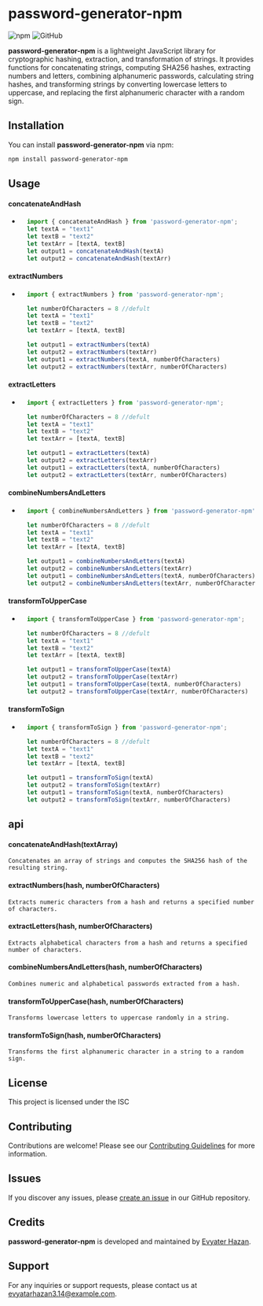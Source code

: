 # password-generator-npm

![npm](https://img.shields.io/npm/v/password-generator-npm)
![GitHub](https://img.shields.io/github/license/Evyatar-Hazan/password-generator-npm)

**password-generator-npm** is a lightweight JavaScript library for cryptographic hashing, extraction, and transformation of strings. It provides functions for concatenating strings, computing SHA256 hashes, extracting numbers and letters, combining alphanumeric passwords, calculating string hashes, and transforming strings by converting lowercase letters to uppercase, and replacing the first alphanumeric character with a random sign.

## Installation

You can install **password-generator-npm** via npm:

```bash
npm install password-generator-npm
```

## Usage

#### concatenateAndHash
- ```javascript
    import { concatenateAndHash } from 'password-generator-npm';
    let textA = "text1"
    let textB = "text2"
    let textArr = [textA, textB]
    let output1 = concatenateAndHash(textA)
    let output2 = concatenateAndHash(textArr)
    ```
#### extractNumbers
- ```javascript
    import { extractNumbers } from 'password-generator-npm';

    let numberOfCharacters = 8 //defult
    let textA = "text1"
    let textB = "text2"
    let textArr = [textA, textB]

    let output1 = extractNumbers(textA)
    let output2 = extractNumbers(textArr)
    let output1 = extractNumbers(textA, numberOfCharacters)
    let output2 = extractNumbers(textArr, numberOfCharacters)
    ```
#### extractLetters
- ```javascript
    import { extractLetters } from 'password-generator-npm';

    let numberOfCharacters = 8 //defult
    let textA = "text1"
    let textB = "text2"
    let textArr = [textA, textB]

    let output1 = extractLetters(textA)
    let output2 = extractLetters(textArr)
    let output1 = extractLetters(textA, numberOfCharacters)
    let output2 = extractLetters(textArr, numberOfCharacters)
    ```
#### combineNumbersAndLetters
- ```javascript
    import { combineNumbersAndLetters } from 'password-generator-npm';

    let numberOfCharacters = 8 //defult
    let textA = "text1"
    let textB = "text2"
    let textArr = [textA, textB]

    let output1 = combineNumbersAndLetters(textA)
    let output2 = combineNumbersAndLetters(textArr)
    let output1 = combineNumbersAndLetters(textA, numberOfCharacters)
    let output2 = combineNumbersAndLetters(textArr, numberOfCharacters)
    ```
#### transformToUpperCase
- ```javascript
    import { transformToUpperCase } from 'password-generator-npm';

    let numberOfCharacters = 8 //defult
    let textA = "text1"
    let textB = "text2"
    let textArr = [textA, textB]

    let output1 = transformToUpperCase(textA)
    let output2 = transformToUpperCase(textArr)
    let output1 = transformToUpperCase(textA, numberOfCharacters)
    let output2 = transformToUpperCase(textArr, numberOfCharacters)
    ```
#### transformToSign
- ```javascript
    import { transformToSign } from 'password-generator-npm';

    let numberOfCharacters = 8 //defult
    let textA = "text1"
    let textB = "text2"
    let textArr = [textA, textB]

    let output1 = transformToSign(textA)
    let output2 = transformToSign(textArr)
    let output1 = transformToSign(textA, numberOfCharacters)
    let output2 = transformToSign(textArr, numberOfCharacters)
    ```
## api

#### concatenateAndHash(textArray)
    Concatenates an array of strings and computes the SHA256 hash of the resulting string.

#### extractNumbers(hash, numberOfCharacters)
    Extracts numeric characters from a hash and returns a specified number of characters.

#### extractLetters(hash, numberOfCharacters)
    Extracts alphabetical characters from a hash and returns a specified number of characters.

#### combineNumbersAndLetters(hash, numberOfCharacters)
    Combines numeric and alphabetical passwords extracted from a hash.

#### transformToUpperCase(hash, numberOfCharacters)
    Transforms lowercase letters to uppercase randomly in a string.

#### transformToSign(hash, numberOfCharacters)
    Transforms the first alphanumeric character in a string to a random sign.


## License

This project is licensed under the ISC

## Contributing

Contributions are welcome! Please see our [Contributing Guidelines](CONTRIBUTING.md) for more information.

## Issues

If you discover any issues, please [create an issue](https://github.com/Evyatar-Hazan/password-generator-npm/issues) in our GitHub repository.

## Credits

**password-generator-npm** is developed and maintained by [Evyater Hazan](https://github.com/Evyatar-Hazan).

## Support

For any inquiries or support requests, please contact us at [evyatarhazan3.14@example.com](mailto:evyatarhazan3.14@example.com).